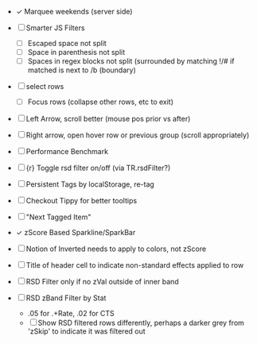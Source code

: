 
* ✓ Marquee weekends (server side)
* ☐ Smarter JS Filters
  * ☐ Escaped space not split
  * ☐ Space in parenthesis not split
  * ☐ Spaces in regex blocks not split (surrounded by matching !/# if matched is next to /b (boundary)

* ☐ select rows
  * ☐ Focus rows (collapse other rows, etc to exit)
* ☐ Left Arrow, scroll better (mouse pos prior vs after)
* ☐ Right arrow, open hover row or previous group (scroll appropriately)
* ☐ Performance Benchmark
* ☐ {r} Toggle rsd filter on/off (via TR.rsdFilter?)
* ☐ Persistent Tags by localStorage, re-tag
* ☐ Checkout Tippy for better tooltips
* ☐ "Next Tagged Item"
* ✓ zScore Based Sparkline/SparkBar
* ☐ Notion of Inverted needs to apply to colors, not zScore
* ☐ Title of header cell to indicate non-standard effects applied to row
* ☐ RSD Filter only if no zVal outside of inner band
* ☐ RSD zBand Filter by Stat
  * .05 for .+Rate, .02 for CTS
  * ☐ Show RSD filtered rows differently, perhaps a darker grey from 'zSkip' to indicate it was filtered out
